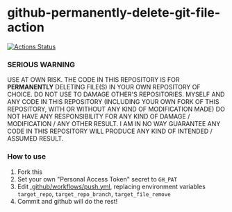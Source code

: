 github-permanently-delete-git-file-action
=========================================
[![Actions Status](https://github.com/dirkarnez/github-docker-compose-action/workflows/docker-compose-actions-workflow/badge.svg)](https://github.com/dirkarnez/github-docker-compose-action/actions)

### SERIOUS WARNING
USE AT OWN RISK. THE CODE IN THIS REPOSITORY IS FOR **PERMANENTLY** DELETING FILE(S) IN YOUR OWN REPOSITORY OF CHOICE. DO NOT USE TO DAMAGE OTHER'S REPOSITORIES. MYSELF AND ANY CODE IN THIS REPOSITORY (INCLUDING YOUR OWN FORK OF THIS REPOSITORY, WITH OR WITHOUT ANY KIND OF MODIFICATION MADE) DO NOT HAVE ANY RESPONSIBILITY FOR ANY KIND OF DAMAGE / MODIFICATION / ANY OTHER RESULT. I AM IN NO WAY GUARANTEE ANY CODE IN THIS REPOSITORY WILL PRODUCE ANY KIND OF INTENDED / ASSUMED RESULT.

### How to use
1. Fork this
2. Set your own "Personal Access Token" secret to `GH_PAT`
3. Edit [.github/workflows/push.yml](.github/workflows/push.yml), replacing environment variables `target_repo`, `target_repo_branch`, `target_file_remove`
4. Commit and github will do the rest!
